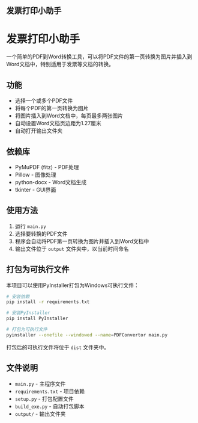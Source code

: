 ## 发票打印小助手

# 发票打印小助手

一个简单的PDF到Word转换工具，可以将PDF文件的第一页转换为图片并插入到Word文档中，特别适用于发票等文档的转换。

## 功能

- 选择一个或多个PDF文件
- 将每个PDF的第一页转换为图片
- 将图片插入到Word文档中，每页最多两张图片
- 自动设置Word文档页边距为1.27厘米
- 自动打开输出文件夹

## 依赖库

- PyMuPDF (fitz) - PDF处理
- Pillow - 图像处理
- python-docx - Word文档生成
- tkinter - GUI界面

## 使用方法

1. 运行 `main.py`
2. 选择要转换的PDF文件
3. 程序会自动将PDF第一页转换为图片并插入到Word文档中
4. 输出文件位于 `output` 文件夹中，以当前时间命名

## 打包为可执行文件

本项目可以使用PyInstaller打包为Windows可执行文件：

```bash
# 安装依赖
pip install -r requirements.txt

# 安装PyInstaller
pip install PyInstaller

# 打包为可执行文件
pyinstaller --onefile --windowed --name=PDFConvertor main.py
```

打包后的可执行文件将位于 `dist` 文件夹中。

## 文件说明

- `main.py` - 主程序文件
- `requirements.txt` - 项目依赖
- `setup.py` - 打包配置文件
- `build_exe.py` - 自动打包脚本
- `output/` - 输出文件夹